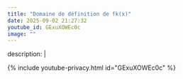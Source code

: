 ```yaml
---
title: "Domaine de définition de fk(x)"
date: 2025-09-02 21:27:32 
youtube_id: GExuXOWEc0c
image: ""
---
```

description: |
  
{% include youtube-privacy.html id="GExuXOWEc0c" %}
